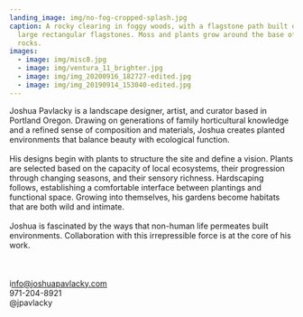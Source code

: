 ```yaml
---
landing_image: img/no-fog-cropped-splash.jpg
caption: A rocky clearing in foggy woods, with a flagstone path built out of
  large rectangular flagstones. Moss and plants grow around the base of piled
  rocks.
images:
  - image: img/misc8.jpg
  - image: img/ventura_11_brighter.jpg
  - image: img/img_20200916_182727-edited.jpg
  - image: img/img_20190914_153040-edited.jpg
---
```

Joshua Pavlacky is a landscape designer, artist, and curator based in Portland Oregon. Drawing on generations of family horticultural knowledge and a refined sense of composition and materials, Joshua creates planted environments that balance beauty with ecological function. \
\
His designs begin with plants to structure the site and define a vision. Plants are selected based on the capacity of local ecosystems, their progression through changing seasons, and their sensory richness. Hardscaping follows, establishing a comfortable interface between plantings and functional space. Growing into themselves, his gardens become habitats that are both wild and intimate.\
\
Joshua is fascinated by the ways that non-human life permeates built environments. Collaboration with this irrepressible force is at the core of his work.\
\
\
\
i﻿nfo@joshuapavlacky.com\
9﻿71-204-8921\
@﻿jpavlacky